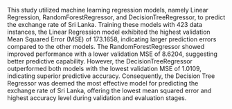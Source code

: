 
This study utilized machine learning regression models, namely Linear Regression, RandomForestRegressor, and DecisionTreeRegressor, to predict the exchange rate of Sri Lanka. Training these models with 423 data instances, the Linear Regression model exhibited the highest validation Mean Squared Error (MSE) of 173.1658, indicating larger prediction errors compared to the other models. The RandomForestRegressor showed improved performance with a lower validation MSE of 8.6204, suggesting better predictive capability. However, the DecisionTreeRegressor outperformed both models with the lowest validation MSE of 1.0109, indicating superior predictive accuracy. Consequently, the Decision Tree Regressor was deemed the most effective model for predicting the exchange rate of Sri Lanka, offering the lowest mean squared error and highest accuracy level during validation and evaluation stages.
